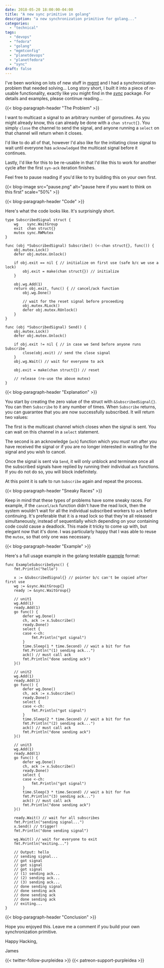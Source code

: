 ```yaml
---
date: 2018-05-20 18:00:00-04:00
title: "A new sync primitive in golang"
description: "a new synchronization primitive for golang..."
categories:
  - "technical"
tags:
  - "devops"
  - "fedora"
  - "golang"
  - "mgmtconfig"
  - "planetdevops"
  - "planetfedora"
  - "sync"
draft: false
---
```


I've been working on lots of new stuff in [mgmt](https://github.com/purpleidea/mgmt/)
and I had a synchronization problem that needed solving... Long story short, I
built it into a piece of re-usable functionality, exactly like you might find in
the _[sync](https://golang.org/pkg/sync/)_ package. For details and examples,
please continue reading...

{{< blog-paragraph-header "The Problem" >}}

I want to multicast a signal to an arbitrary number of goroutines. As you might
already know, this can already be done with a `chan struct{}`. You simply
`close` the channel to send the signal, and anyone running a `select` on that
channel will return when it closes.

I'd like to do all of that, however I'd also like for the initiating close
signal to wait until everyone has `acknowledged` the multicast signal before it
continues.

Lastly, I'd like for this to be re-usable in that I'd like this to work for
another cycle after the first `syn-ack` iteration finishes.

Feel free to pause reading if you'd like to try building this on your own first.

{{< blog-image src="pause.png" alt="pause here if you want to think on this first" scale="50%" >}}

{{< blog-paragraph-header "Code" >}}

Here's what the code looks like. It's surprisingly short.

```golang
type SubscribedSignal struct {
	wg    sync.WaitGroup
	exit  chan struct{}
	mutex sync.RWMutex
}

func (obj *SubscribedSignal) Subscribe() (<-chan struct{}, func()) {
	obj.mutex.Lock()
	defer obj.mutex.Unlock()

	if obj.exit == nil { // initialize on first use (safe b/c we use a lock)
		obj.exit = make(chan struct{}) // initialize
	}

	obj.wg.Add(1)
	return obj.exit, func() { // cancel/ack function
		obj.wg.Done()

		// wait for the reset signal before proceeding
		obj.mutex.RLock()
		defer obj.mutex.RUnlock()
	}
}

func (obj *SubscribedSignal) Send() {
	obj.mutex.Lock()
	defer obj.mutex.Unlock()

	if obj.exit != nil { // in case we Send before anyone runs Subscribe
		close(obj.exit) // send the close signal
	}
	obj.wg.Wait() // wait for everyone to ack

	obj.exit = make(chan struct{}) // reset

	// release (re-use the above mutex)
}
```

{{< blog-paragraph-header "Explanation" >}}

You start by creating the zero value of the struct with `&SubscribedSignal{}`.
You can then `Subscribe` to it any number of times. When `Subscribe` returns,
you can guarantee that you are now successfully subscribed. It will return two
values:

The first is the multicast channel which closes when the signal is sent. You can
wait on this channel in a `select` statement.

The second is an acknowledge (`ack`) function which you *must* run after you
have received the signal or if you are no longer interested in waiting for the
signal and you wish to cancel.

Once the signal is sent via `Send`, it will only unblock and terminate once all
the subscribed signals have replied by running their individual `ack` functions.
If you do not do so, you will block indefinitely.

At this point it is safe to run `Subscribe` again and repeat the process.

{{< blog-paragraph-header "Sneaky Races" >}}

Keep in mind that these types of problems have some sneaky races. For example,
if the `cancel/ack` function didn't have the read lock, then the system wouldn't
wait for all the individual subscribed workers to `ack` before continuing. It's
preferable that it is a read lock so that they're all released simultaneously,
instead of sequentially which depending on your containing code could cause a
deadlock. This made it tricky to come up with, but elegant now that it's done.
I was particularly happy that I was able to reuse the `mutex`, so that only one
was necessary.

{{< blog-paragraph-header "Example" >}}

Here's a full usage example in the golang testable
[example](https://blog.golang.org/examples) format:

```golang
func ExampleSubscribeSync() {
	fmt.Println("hello")

	x := &SubscribedSignal{} // pointer b/c can't be copied after first use
	wg := &sync.WaitGroup{}
	ready := &sync.WaitGroup{}

	// unit1
	wg.Add(1)
	ready.Add(1)
	go func() {
		defer wg.Done()
		ch, ack := x.Subscribe()
		ready.Done()
		select {
		case <-ch:
			fmt.Println("got signal")
		}
		time.Sleep(1 * time.Second) // wait a bit for fun
		fmt.Println("(1) sending ack...")
		ack() // must call ack
		fmt.Println("done sending ack")
	}()

	// unit2
	wg.Add(1)
	ready.Add(1)
	go func() {
		defer wg.Done()
		ch, ack := x.Subscribe()
		ready.Done()
		select {
		case <-ch:
			fmt.Println("got signal")
		}
		time.Sleep(2 * time.Second) // wait a bit for fun
		fmt.Println("(2) sending ack...")
		ack() // must call ack
		fmt.Println("done sending ack")
	}()

	// unit3
	wg.Add(1)
	ready.Add(1)
	go func() {
		defer wg.Done()
		ch, ack := x.Subscribe()
		ready.Done()
		select {
		case <-ch:
			fmt.Println("got signal")
		}
		time.Sleep(3 * time.Second) // wait a bit for fun
		fmt.Println("(3) sending ack...")
		ack() // must call ack
		fmt.Println("done sending ack")
	}()

	ready.Wait() // wait for all subscribes
	fmt.Println("sending signal...")
	x.Send() // trigger!
	fmt.Println("done sending signal")

	wg.Wait() // wait for everyone to exit
	fmt.Println("exiting...")

	// Output: hello
	// sending signal...
	// got signal
	// got signal
	// got signal
	// (1) sending ack...
	// (2) sending ack...
	// (3) sending ack...
	// done sending signal
	// done sending ack
	// done sending ack
	// done sending ack
	// exiting...
}
```

{{< blog-paragraph-header "Conclusion" >}}

Hope you enjoyed this. Leave me a comment if you build your own synchronization
primitive.

Happy Hacking,

James

{{< twitter-follow-purpleidea >}}
{{< patreon-support-purpleidea >}}
